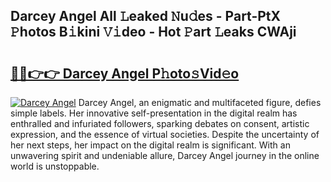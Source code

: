## Darcey Angel All 𝙻eaked 𝙽u𝚍es - Part-PtX 𝙿hotos B𝚒kini 𝚅𝚒deo - Hot 𝙿art 𝙻eaks CWAji

# <h2><a href="http://ld18x1v.urlbe.top/?page=Darcey+Angel">🔗🔗👉👉 Darcey Angel P𝚑oto𝚜Vid𝚎o</a></h2>

[![Darcey Angel](https://i.imgur.com/eBuTRDB.gif)](http://ld18x1v.urlbe.top/?page=Darcey+Angel)
Darcey Angel, an enigmatic and multifaceted figure, defies simple labels. Her innovative self-presentation in the digital realm has enthralled and infuriated followers, sparking debates on consent, artistic expression, and the essence of virtual societies. Despite the uncertainty of her next steps, her impact on the digital realm is significant. With an unwavering spirit and undeniable allure, Darcey Angel journey in the online world is unstoppable.
